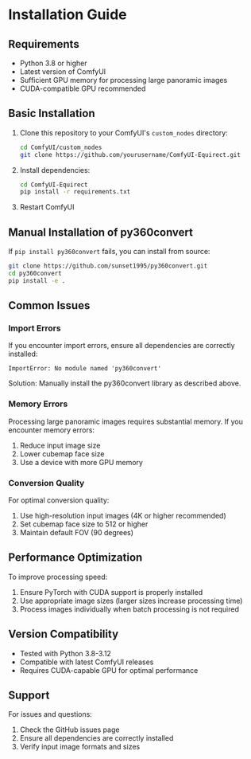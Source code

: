 # Installation Guide

## Requirements

- Python 3.8 or higher
- Latest version of ComfyUI
- Sufficient GPU memory for processing large panoramic images
- CUDA-compatible GPU recommended

## Basic Installation

1. Clone this repository to your ComfyUI's `custom_nodes` directory:
   ```bash
   cd ComfyUI/custom_nodes
   git clone https://github.com/yourusername/ComfyUI-Equirect.git
   ```

2. Install dependencies:
   ```bash
   cd ComfyUI-Equirect
   pip install -r requirements.txt
   ```

3. Restart ComfyUI

## Manual Installation of py360convert

If `pip install py360convert` fails, you can install from source:

```bash
git clone https://github.com/sunset1995/py360convert.git
cd py360convert
pip install -e .
```

## Common Issues

### Import Errors
If you encounter import errors, ensure all dependencies are correctly installed:
```
ImportError: No module named 'py360convert'
```
Solution: Manually install the py360convert library as described above.

### Memory Errors
Processing large panoramic images requires substantial memory. If you encounter memory errors:
1. Reduce input image size
2. Lower cubemap face size
3. Use a device with more GPU memory

### Conversion Quality

For optimal conversion quality:
1. Use high-resolution input images (4K or higher recommended)
2. Set cubemap face size to 512 or higher
3. Maintain default FOV (90 degrees)

## Performance Optimization

To improve processing speed:
1. Ensure PyTorch with CUDA support is properly installed
2. Use appropriate image sizes (larger sizes increase processing time)
3. Process images individually when batch processing is not required

## Version Compatibility

- Tested with Python 3.8-3.12
- Compatible with latest ComfyUI releases
- Requires CUDA-capable GPU for optimal performance

## Support

For issues and questions:
1. Check the GitHub issues page
2. Ensure all dependencies are correctly installed
3. Verify input image formats and sizes 